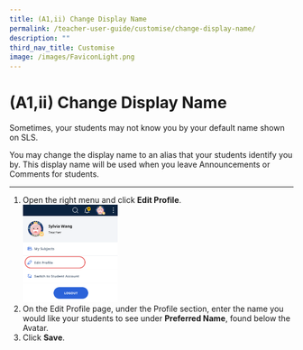 ```yaml
---
title: (A1,ii) Change Display Name
permalink: /teacher-user-guide/customise/change-display-name/
description: ""
third_nav_title: Customise
image: /images/FaviconLight.png
---
```

<h1>(A1,ii) Change Display Name</h1>
<p>Sometimes, your students may not know you by your default name shown on SLS.</p>

<p>You may change the display name to an alias that your students identify you by. This display name will be used when you leave Announcements or Comments for students.</p>

<hr>

<ol>
  <li>Open the right menu and click <strong>Edit Profile</strong>.</li>
<img style="width: 35%;" src="/images/2Teacher/Cu-EditProfile.png"> 
 <li>On the Edit Profile page, under the Profile section, enter the name you would like your students to see under <strong>Preferred Name</strong>, found below the Avatar.</li>
  <li>Click <strong>Save</strong>.</li>
</ol>